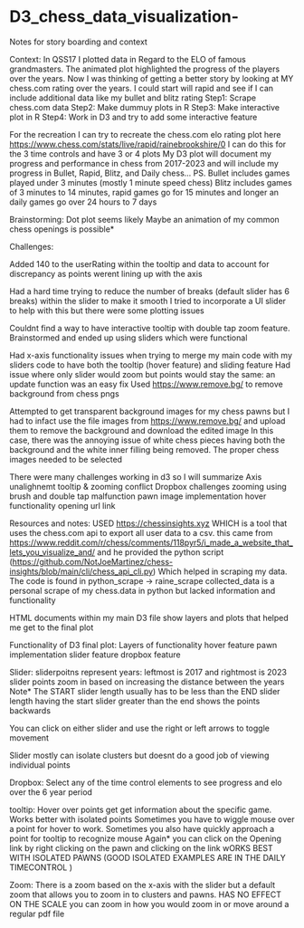 # D3_chess_data_visualization-
Notes for story boarding and context

Context:
In QSS17 I plotted data in Regard to the ELO of famous grandmasters. The animated plot highlighted the 
progress of the players over the years. Now I was thinking of getting a better story by looking at MY
chess.com rating over the years. I could start will rapid and see if I can include additional data like my 
bullet and blitz rating 
Step1: Scrape chess.com data
Step2: Make dummuy plots in R
Step3: Make interactive plot in R
Step4: Work in D3 and try to add some interactive feature 

For the recreation I can try to recreate the chess.com elo rating plot here https://www.chess.com/stats/live/rapid/rainebrookshire/0
I can do this for the 3 time controls and have 3 or 4 plots
My D3 plot will document my progress and performance in chess from 2017-2023 and will include my progress 
in Bullet, Rapid, Blitz, and Daily chess... PS. Bullet includes games played under 3 minutes (mostly 1 minute speed chess)
Blitz includes games of 3 minutes to 14 minutes, rapid games go for 15 minutes and longer an daily games go 
over 24 hours to 7 days 

Brainstorming:
Dot plot seems likely 
Maybe an animation of my common chess openings is possible*


Challenges:

Added 140 to the userRating within the tooltip and data to account for discrepancy  as points werent lining up with the axis 

Had a hard time trying to reduce the number of breaks (default slider has 6 breaks) within the slider to make it smooth
I tried to incorporate a UI slider to help with this but there were some plotting issues 

Couldnt find a way to have interactive tooltip with double tap zoom feature. Brainstormed and ended up 
using sliders which were functional  

Had x-axis functionality issues when trying to merge my main code with my sliders code to have both the tooltip 
(hover feature) and sliding feature 
Had issue where only slider would zoom but points would stay the same: an update function was an easy fix 
Used https://www.remove.bg/ to remove background from chess pngs



Attempted to get transparent background images for my chess pawns but I had to infact use the file images from 
https://www.remove.bg/ and upload them to remove the background and download the edited image 
In this case, there was the annoying issue of white chess pieces having both the background and the white inner filling 
being removed. The proper chess images needed to be selected 

There were many challenges working in d3 so I will summarize
Axis unalighnemt 
tooltip & zooming conflict 
Dropbox challenges
zooming using brush and double tap malfunction
pawn image implementation
hover functionality 
opening url link 

Resources and notes: 
USED https://chessinsights.xyz WHICH is a tool that uses the chess.com api to export all user data to a csv. 
this came from https://www.reddit.com/r/chess/comments/118pyr5/i_made_a_website_that_lets_you_visualize_and/
and he provided the python script (https://github.com/NotJoeMartinez/chess-insights/blob/main/cli/chess_api_cli.py)
Which helped in scraping my data. The code is found in python_scrape -> raine_scrape
collected_data is a personal scrape of my chess.data in python but lacked information and functionality 

HTML documents within my main D3 file show layers and plots that helped me get to the final plot 


Functionality of D3 final plot:
Layers of functionality 
hover feature 
pawn implementation 
slider feature 
dropbox feature 


Slider:
sliderpoitns represent years: leftmost is 2017 and rightmost is 2023
slider points zoom in based on increasing the distance between the years 
Note* The START slider length usually has to be less than the END slider length 
having the start slider greater than the end shows the points backwards 

You can click on either slider and use the right or left arrows to toggle movement 

Slider mostly can isolate clusters but doesnt do a good job of viewing individual points  

Dropbox:
Select any of the time control elements to see progress and elo over the 6 year period 

tooltip: 
Hover over points get get information about the specific game. Works better with isolated points 
Sometimes you have to wiggle mouse over a point for hover to work. Sometimes you also have quickly 
approach a point for tooltip to recognize mouse
Again* you can click on the Opening link by right clicking on the pawn and clicking on the link 
wORKS BEST WITH ISOLATED PAWNS (GOOD ISOLATED EXAMPLES ARE IN THE DAILY TIMECONTROL )

Zoom: 
There is a zoom based on the x-axis with the slider 
but a default zoom that allows you to zoom in to clusters and pawns. HAS NO EFFECT ON THE SCALE
you can zoom in how you would zoom in or move around a regular pdf file 
